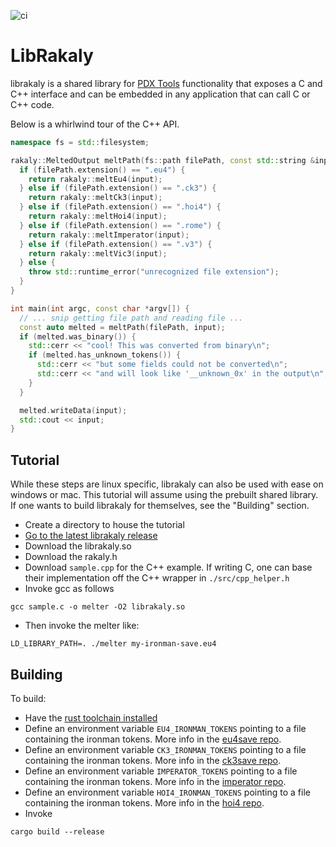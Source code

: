 ![ci](https://github.com/rakaly/librakaly/workflows/ci/badge.svg)

# LibRakaly

librakaly is a shared library for [PDX Tools](https://pdx.tools/eu4) functionality that exposes a C and C++ interface and can be embedded in any application that can call C or C++ code.

Below is a whirlwind tour of the C++ API.

```cpp
namespace fs = std::filesystem;

rakaly::MeltedOutput meltPath(fs::path filePath, const std::string &input) {
  if (filePath.extension() == ".eu4") {
    return rakaly::meltEu4(input);
  } else if (filePath.extension() == ".ck3") {
    return rakaly::meltCk3(input);
  } else if (filePath.extension() == ".hoi4") {
    return rakaly::meltHoi4(input);
  } else if (filePath.extension() == ".rome") {
    return rakaly::meltImperator(input);
  } else if (filePath.extension() == ".v3") {
    return rakaly::meltVic3(input);
  } else {
    throw std::runtime_error("unrecognized file extension");
  }
}

int main(int argc, const char *argv[]) {
  // ... snip getting file path and reading file ...
  const auto melted = meltPath(filePath, input);
  if (melted.was_binary()) {
    std::cerr << "cool! This was converted from binary\n";
    if (melted.has_unknown_tokens()) {
      std::cerr << "but some fields could not be converted\n";
      std::cerr << "and will look like '__unknown_0x' in the output\n";
    }
  }

  melted.writeData(input);
  std::cout << input;
}
```

## Tutorial

While these steps are linux specific, librakaly can also be used with ease on windows or mac. This tutorial will assume using the prebuilt shared library. If one wants to build librakaly for themselves, see the "Building" section.

- Create a directory to house the tutorial
- [Go to the latest librakaly release](https://github.com/rakaly/librakaly/releases)
- Download the librakaly.so
- Download the rakaly.h
- Download `sample.cpp` for the C++ example. If writing C, one can base their implementation off the C++ wrapper in `./src/cpp_helper.h`
- Invoke gcc as follows

```
gcc sample.c -o melter -O2 librakaly.so
```

- Then invoke the melter like:

```
LD_LIBRARY_PATH=. ./melter my-ironman-save.eu4
```

## Building

To build:

- Have the [rust toolchain installed](https://rustup.rs/)
- Define an environment variable `EU4_IRONMAN_TOKENS` pointing to a file containing the ironman tokens. More info in the [eu4save repo](https://github.com/rakaly/eu4save#ironman).
- Define an environment variable `CK3_IRONMAN_TOKENS` pointing to a file containing the ironman tokens. More info in the [ck3save repo](https://github.com/rakaly/ck3save#ironman).
- Define an environment variable `IMPERATOR_TOKENS` pointing to a file containing the ironman tokens. More info in the [imperator repo](https://github.com/rakaly/imperator-save#ironman).
- Define an environment variable `HOI4_IRONMAN_TOKENS` pointing to a file containing the ironman tokens. More info in the [hoi4 repo](https://github.com/rakaly/hoi4save#binary-saves).
- Invoke

```
cargo build --release
```
